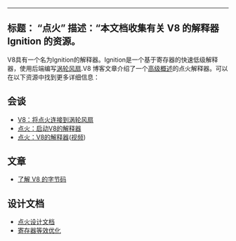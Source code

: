 ***

## 标题： “点火”&#xA;描述：“本文档收集有关 V8 的解释器 Ignition 的资源。

V8具有一个名为Ignition的解释器。Ignition是一个基于寄存器的快速低级解释器，使用后端编写[涡轮风扇](/docs/turbofan).V8 博客文章介绍了一个[高级概述](/blog/ignition-interpreter)的点火解释器。可以在以下资源中找到更多详细信息：

## 会谈

*   [V8：将点火连接到涡轮风扇](https://docs.google.com/presentation/d/1chhN90uB8yPaIhx_h2M3lPyxPgdPmkADqSNAoXYQiVE/edit)
*   [点火：启动V8的解释器](https://docs.google.com/presentation/d/1HgDDXBYqCJNasBKBDf9szap1j4q4wnSHhOYpaNy5mHU/edit#slide=id.g1357e6d1a4\_0\_58)
*   [点火：V8的解释器](https://docs.google.com/presentation/d/1OqjVqRhtwlKeKfvMdX6HaCIu9wpZsrzqpIVIwQSuiXQ/edit)([视频](https://youtu.be/r5OWCtuKiAk))

## 文章

*   [了解 V8 的字节码](https://medium.com/dailyjs/understanding-v8s-bytecode-317d46c94775)

## 设计文档

*   [点火设计文档](https://docs.google.com/document/d/11T2CRex9hXxoJwbYqVQ32yIPMh0uouUZLdyrtmMoL44/edit?ts=56f27d9d#heading=h.6jz9dj3bnr8t)
*   [寄存器等效优化](https://docs.google.com/document/d/1wW_VkkIwhAAgAxLYM0wvoTEkq8XykibDIikGpWH7l1I/edit?ts=570d7131#heading=h.6jz9dj3bnr8t)
